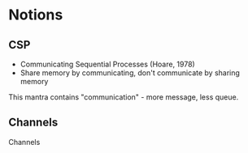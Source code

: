 # Notions

## CSP

* Communicating Sequential Processes (Hoare, 1978)
* Share memory by communicating, don't communicate by sharing memory

This mantra contains "communication" - more message, less queue.

## Channels

Channels
